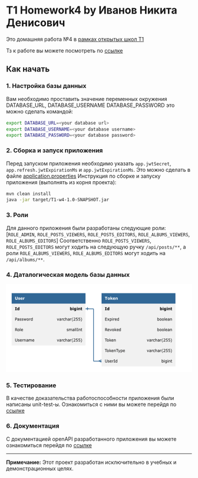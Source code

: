 # T1 Homework4 by Иванов Никита Денисович

Это домашняя работа №4 в [рамках открытых школ T1](https://t1.ru/internship/item/otkrytye-shkoly-ot-holdinga-t1/)

Тз к работе вы можете посмотреть по [ссылке](links/Task.md)

## Как начать


### 1. Настройка базы данных
Вам необходимо проставить значение переменных окружения DATABASE_URL, DATABASE_USERNAME DATABASE_PASSWORD это можно сделать командой:
```bash
export DATABASE_URL=<your database url>
export DATABASE_USERNAME=<your database username>
export DATABASE_PASSWORD=<your database password>
```

### 2. Сборка и запуск приложения

Перед запуском приложения необходимо указать `app.jwtSecret`, `app.refresh.jwtExpirationMs` и `app.jwtExpirationMs`. Это можно сделать в файле [application.properties](src/main/resources/application.properties)
Инструкция по сборке и запуску приложения (выполнять из корня проекта):
```bash
mvn clean install
java -jar target/T1-w4-1.0-SNAPSHOT.jar   
```

### 3. Роли

Для данного приложения были разработаны следующие роли: [`ROLE_ADMIN`, `ROLE_POSTS_VIEWERS`, `ROLE_POSTS_EDITORS`, `ROLE_ALBUMS_VIEWERS`, `ROLE_ALBUMS_EDITORS`]
Соответственно `ROLE_POSTS_VIEWERS`, `ROLE_POSTS_EDITORS` могут ходить на следующую ручку `/api/posts/**`,
а роли `ROLE_ALBUMS_VIEWERS`, `ROLE_ALBUMS_EDITORS` могут ходить на `/api/albums/**`.

### 4. Даталогическая модель базы данных

![img.png](links/datalogic_model.png)

### 5. Тестирование

В качестве доказательства работоспособности приложения были написаны unit-test-ы. Ознакомиться с ними вы можете перейдя по [ссылке](src/test/java/com/example/SecurityTest.java)

### 6. Документация

С документацией openAPI разработанного приложения вы можете ознакомиться перейдя по [ссылке](http://localhost:8082/swagger-ui/index.html#/album-controller/getAllAlbums)

---
**Примечание:** Этот проект разработан исключительно в учебных и демонстрационных целях.